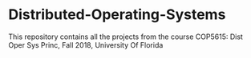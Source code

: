 # Distributed-Operating-Systems
This repository contains all the projects from the course COP5615: Dist Oper Sys Princ, Fall 2018, University Of Florida
